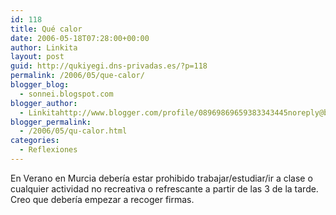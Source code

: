 ```yaml
---
id: 118
title: Qué calor
date: 2006-05-18T07:28:00+00:00
author: Linkita
layout: post
guid: http://qukiyegi.dns-privadas.es/?p=118
permalink: /2006/05/que-calor/
blogger_blog:
  - sonnei.blogspot.com
blogger_author:
  - Linkitahttp://www.blogger.com/profile/08969869659383343445noreply@blogger.com
blogger_permalink:
  - /2006/05/qu-calor.html
categories:
  - Reflexiones
---
```

En Verano en Murcia debería estar prohibido trabajar/estudiar/ir a clase o cualquier actividad no recreativa o refrescante a partir de las 3 de la tarde. Creo que debería empezar a recoger firmas.